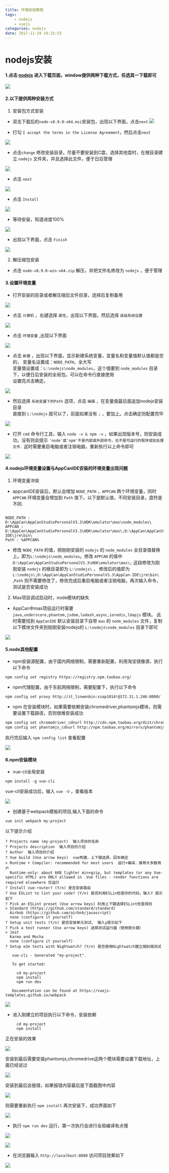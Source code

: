```yaml
---
title: 环境安装教程
tags: 
    - nodejs
    - vuejs
categories: nodejs
date: 2017-11-29 19:15:53
---
```

# nodejs安装

#### 1.点击 [nodejs](http://nodejs.cn/download/) 进入下载页面，window提供两种下载方式，任选其一下载即可  

![](环境安装教程/0.png)

#### 2.以下提供两种安装方式  

1. 安装包方式安装  

- 双击下载后的`node-v8.9.0-x64.msi`安装包，出现以下界面，点击`next`
![](环境安装教程/1.png)

- 打勾 `I accept the terms in the License Agreement`，然后点击`next`  

![](环境安装教程/2.png)  

- 点击`change` 修改安装目录，尽量不要安装到C盘，选择其他盘时，在根目录建立 `nodejs` 文件夹，并且选择此文件，便于日后管理  

![](环境安装教程/3.png)  

- 点击 `next`

![](环境安装教程/4.png)  

- 点击 `Install`  

![](环境安装教程/5.png)  

- 等待安装，知道进度100%  

![](环境安装教程/6.png)  

- 出现以下界面，点击 `Finish`  

![](环境安装教程/7.png)  

2. 解压缩包安装  
- 点击 `node-v8.9.0-win-x64.zip` 解压，并把文件名修改为 `nodejs` ，便于管理

#### 3.设置环境变量
- 打开安装的目录或者解压缩后文件目录，选择后复制备用  

![](环境安装教程/8.png)  

- 点击 `计算机` ，右键选择 `属性`，出现以下界面，然后选择 `高级系统设置`

![](环境安装教程/9.png)  

- 点击 `环境变量` ,出现以下界面

![](环境安装教程/10.png)  

- 点击 `新建` ，出现以下界面，显示新建系统变量，变量名和变量值默认值都是空的，
变量名设置成：`NODE_PATH`，全大写  
变量值设置成：`L:\nodejs\node_modules`，这个值要到 `node_modules` 目录下，以便日后安装的全局包，可以在命令行直接使用  
设置完点击确定。  

![](环境安装教程/11.png)  

- 然后选择 `系统变量下的Path` 选项，点击 `编辑` ，在变量值最后面追加nodejs安装目录  
直接到 `L:\nodejs` 就可以了，前面如果没有 `;` ，要加上。点击确定则配置完毕 

![](环境安装教程/12.png)  

- 打开 `cmd` 命令行工具，输入 `node -v & npm -v` ，如果出现版本号，则安装成功，没有则会提示
`'node'或'npm'不是内部或外部命令，也不是可运行的程序或批处理文件.` 这时需要重启电脑或者注销电脑，重新执行以上命令即可

![](环境安装教程/14.png)  

#### 4.nodejs环境变量设置与AppCanIDE安装的环境变量出现问题  

1. 环境变量冲突  

- appcanIDE安装后，默认会增加 `NODE_PATH` ，`APPCAN` 两个环境变量，同时 `APPCAN` 环境变量会增加到 `Path` 值下。以下是默认值，不同安装目录，盘符是不同.  

``` code 

NODE_PATH : D:\AppCan\AppCanStudioPersonalV3.3\HDK\emulator\mas\node_modules\
APPCAN : D:\AppCan\AppCanStudioPersonalV3.3\HDK\emulator\mas\;D:\AppCan\AppCanStudioPersonalV3.3\AppCan-IDE\jre\bin\
Path : %APPCAN%

```

- 修改 `NODE_PATH` 的值，把刚刚安装的 `nodejs` 的 `node_modules` 全目录值替换上。即为`L:\nodejs\node_modules`。修改 `APPCAN` 的值中 `D:\AppCan\AppCanStudioPersonalV3.3\HDK\emulator\mas\;` 这段修改为刚刚安装 `nodejs` 的根目录即为 `L:\nodejs\` ，  修改后的值即为 `L:\nodejs\;D:\AppCan\AppCanStudioPersonalV3.3\AppCan-IDE\jre\bin\` ,`Path` 则不需要修改了，修改完成后重启电脑或者注销电脑，再次输入命令，测试是否安装成功  

2. Mas项目调试启动时，node模块的缺失  

- AppCan中mas项目运行时需要 `java,underscore,phantom,jsdom,lodash,async,ioredis,ldapjs` 模块。 此时需要找到 `AppCanIDE` 默认安装目录下自带 `mas` 的 `node_modules` 文件，复制以下模块文件夹到刚刚安装nodejs的 `L:\nodejs\node_modules` 目录下即可  

![](环境安装教程/16.png)  

#### 5.node其他配置  

- npm安装源配置，由于国内网络限制，需要重新配置，利用淘宝镜像源，执行以下命令

``` base
npm config set registry https://registry.npm.taobao.org/
```

- npm代理配置，由于东航网络限制，需要配置下，执行以下命令

``` base
npm config set proxy http://it_linwenbin:ssap1014!@172.31.1.246:8080/
```

- npm 在安装模块时，如果需要依赖安装chromedriver,phantomjs模块，则需要设置下载路径，否则很难安装成功

``` bash
npm config set chromedriver_cdnurl http://cdn.npm.taobao.org/dist/chromedriver
npm config set phantomjs_cdnurl http://npm.taobao.org/mirrors/phantomjs
```
执行完后输入 `npm config list` 查看配置

![](环境安装教程/18.png)

#### 6.npm安装模块  

- vue-cli全局安装

``` base
npm install -g vue-cli
```

vue-cli安装成功后，输入 `vue -V` ，查看版本

![](环境安装教程/19.png)

- 创建基于webpack模板的项目,输入下面的命令

``` base
vue init webpack my-project
```

以下提示介绍

``` base
? Projects name (my-project)  输入项目的名称
? Projects description  输入项目的介绍
? Author  输入项目的介绍
? Vue build (Use arrow keys)  vue构建，上下键选择，回车确定
> Runtime + Compiler: recommended for most users  运行+编译，推荐大多数用户
  Runtime-only: about 6KB lighter min+gzip, but templates (or any Vue-specific HTML) are ONLY allowed in .Vue files - render functions are required elsewhere 仅运行
? Install vue-router? (Y/n) 是否安装路由
? Use ESLint to lint your code? (Y/n) 是否利用ESLin检查你的代码，输入Y 提示如下
? Pick an ESLint preset (Use arrow keys) 利用上下键选择ESLint检查规则
> Standard (https://github.com/standard/standard)
  Airbnb (https://github.com/airbnb/javascript)
  none (configure it yourself)
? Setup unit tests (Y/n) 是否安装单元测试， 输入y提示如下
? Pick a test runner (Use arrow keys) 选择测试运行器（使用箭头键）
> Jest
  Karma and Mocha
  none (configure it yourself)
? Setup e2e tests with Nightwatch? (Y/n) 是否使用Nightwatch建立端到端测试

   vue-cli · Generated "my-project".

   To get started:

     cd my-project
     npm install
     npm run dev

   Documentation can be found at https://vuejs-templates.github.io/webpack
```

![](环境安装教程/20.png)

- 进入刚建立的项目执行以下命令，安装依赖 

``` base 
     cd my-project
     npm install
``` 

正在安装的效果  

![](环境安装教程/21.png)

安装到最后需要安装phantomjs,chromedrive这两个模块需要设置下载地址，上面已经说过  

![](环境安装教程/22.png)

安装到最后会报错，如果报错内容最后是下面截图中内容

![](环境安装教程/23.png)

则需要重新执行 `npm install` 再次安装下，成功界面如下

![](环境安装教程/24.png)

- 执行 `npm run dev` 运行，第一次执行会进行全局编译有点慢

![](环境安装教程/25.png)

![](环境安装教程/26.png)
- 在浏览器输入 `http://localhost:8080` 访问项目效果如下

![](环境安装教程/27.png)


